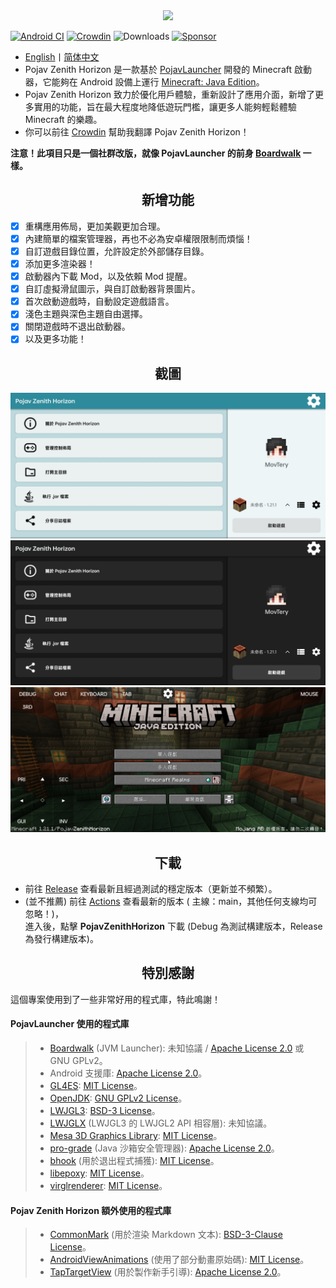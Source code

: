 <div align="center">
    <img width="256" src="app_pojav_zh/src/main/res/drawable/app_name_title.png"></img>
</div>

[![Android CI](https://github.com/MovTery/PojavZenithHorizon/actions/workflows/android.yml/badge.svg)](https://github.com/MovTery/PojavZenithHorizon/actions/workflows/android.yml)
[![Crowdin](https://badges.crowdin.net/pojav-zenith-horizon/localized.svg)](https://crowdin.com/project/pojav-zenith-horizon)
![Downloads](https://img.shields.io/github/downloads/MovTery/PojavZenithHorizon/total)
[![Sponsor](https://img.shields.io/badge/sponsor-30363D?logo=GitHub-Sponsors)](https://afdian.com/a/MovTery)

- <a href="/README-EN_US.md">English</a>丨<a href="/README.md">简体中文</a>
- Pojav Zenith Horizon 是一款基於 [PojavLauncher](https://github.com/PojavLauncherTeam/PojavLauncher) 開發的 Minecraft 啟動器，它能夠在 Android 設備上運行 [Minecraft: Java Edition](https://www.minecraft.net/)。
- Pojav Zenith Horizon 致力於優化用戶體驗，重新設計了應用介面，新增了更多實用的功能，旨在最大程度地降低遊玩門檻，讓更多人能夠輕鬆體驗 Minecraft 的樂趣。
- 你可以前往 [Crowdin](https://zh.crowdin.com/project/pojav-zenith-horizon) 幫助我翻譯 Pojav Zenith Horizon！

**注意！此項目只是一個社群改版，就像 PojavLauncher 的前身 [Boardwalk](https://github.com/zhuowei/Boardwalk) 一樣。**

<h2 align="center">新增功能</h2>

- [x] 重構應用佈局，更加美觀更加合理。
- [x] 內建簡單的檔案管理器，再也不必為安卓權限限制而煩惱！
- [x] 自訂遊戲目錄位置，允許設定於外部儲存目錄。
- [x] 添加更多渲染器！
- [x] 啟動器內下載 Mod，以及依賴 Mod 提醒。
- [x] 自訂虛擬滑鼠圖示，與自訂啟動器背景圖片。
- [x] 首次啟動遊戲時，自動設定遊戲語言。
- [x] 淺色主題與深色主題自由選擇。
- [x] 關閉遊戲時不退出啟動器。
- [x] 以及更多功能！

<h2 align="center">截圖</h2>

![Screenshot1](/.github/images/Screenshot_Launcher_Light_ZH_TW.jpg)
![Screenshot2](/.github/images/Screenshot_Launcher_Dark_ZH_TW.jpg)
![Screenshot3](/.github/images/Screenshot_Game_ZH_TW.jpg)

<h2 align="center">下載</h2>

- 前往 [Release](https://github.com/MovTery/PojavZenithHorizon/releases) 查看最新且經過測試的穩定版本（更新並不頻繁）。
- (並不推薦) 前往 [Actions](https://github.com/MovTery/PojavZenithHorizon/actions) 查看最新的版本 ( 主線：main，其他任何支線均可忽略！)，  
  進入後，點擊 **PojavZenithHorizon** 下載 (Debug 為測試構建版本，Release 為發行構建版本)。

<h2 align="center">特別感謝</h2>

這個專案使用到了一些非常好用的程式庫，特此鳴謝！

#### PojavLauncher 使用的程式庫

>- [Boardwalk](https://github.com/zhuowei/Boardwalk) (JVM Launcher): 未知協議 / [Apache License 2.0](https://github.com/zhuowei/Boardwalk/blob/master/LICENSE) 或 GNU GPLv2。
>- Android 支援庫: [Apache License 2.0](https://android.googlesource.com/platform/prebuilts/maven_repo/android/+/master/NOTICE.txt)。
>- [GL4ES](https://github.com/PojavLauncherTeam/gl4es): [MIT License](https://github.com/ptitSeb/gl4es/blob/master/LICENSE)。
>- [OpenJDK](https://github.com/PojavLauncherTeam/openjdk-multiarch-jdk8u): [GNU GPLv2 License](https://openjdk.java.net/legal/gplv2+ce.html)。
>- [LWJGL3](https://github.com/PojavLauncherTeam/lwjgl3): [BSD-3 License](https://github.com/LWJGL/lwjgl3/blob/master/LICENSE.md)。
>- [LWJGLX](https://github.com/PojavLauncherTeam/lwjglx) (LWJGL3 的 LWJGL2 API 相容層): 未知協議。
>- [Mesa 3D Graphics Library](https://gitlab.freedesktop.org/mesa/mesa): [MIT License](https://docs.mesa3d.org/license.html)。
>- [pro-grade](https://github.com/pro-grade/pro-grade) (Java 沙箱安全管理器): [Apache License 2.0](https://github.com/pro-grade/pro-grade/blob/master/LICENSE.txt)。
>- [bhook](https://github.com/bytedance/bhook) (用於退出程式捕獲): [MIT License](https://github.com/bytedance/bhook/blob/main/LICENSE)。
>- [libepoxy](https://github.com/anholt/libepoxy): [MIT License](https://github.com/anholt/libepoxy/blob/master/COPYING)。
>- [virglrenderer](https://github.com/PojavLauncherTeam/virglrenderer): [MIT License](https://gitlab.freedesktop.org/virgl/virglrenderer/-/blob/master/COPYING)。

#### Pojav Zenith Horizon 額外使用的程式庫

>- [CommonMark](https://github.com/thephpleague/commonmark) (用於渲染 Markdown 文本): [BSD-3-Clause License](https://github.com/thephpleague/commonmark/blob/2.5/LICENSE)。
>- [AndroidViewAnimations](https://github.com/daimajia/AndroidViewAnimations) (使用了部分動畫原始碼): [MIT License](https://github.com/daimajia/AndroidViewAnimations/blob/master/License)。
>- [TapTargetView](https://github.com/KeepSafe/TapTargetView) (用於製作新手引導): [Apache License 2.0](https://github.com/KeepSafe/TapTargetView/blob/master/LICENSE)。
